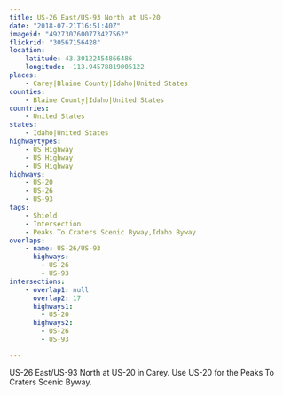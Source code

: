 ```yaml
---
title: US-26 East/US-93 North at US-20
date: "2018-07-21T16:51:40Z"
imageid: "4927307600773427562"
flickrid: "30567156428"
location:
    latitude: 43.30122454866486
    longitude: -113.94578819005122
places:
    - Carey|Blaine County|Idaho|United States
counties:
    - Blaine County|Idaho|United States
countries:
    - United States
states:
    - Idaho|United States
highwaytypes:
    - US Highway
    - US Highway
    - US Highway
highways:
    - US-20
    - US-26
    - US-93
tags:
    - Shield
    - Intersection
    - Peaks To Craters Scenic Byway,Idaho Byway
overlaps:
    - name: US-26/US-93
      highways:
        - US-26
        - US-93
intersections:
    - overlap1: null
      overlap2: 17
      highways1:
        - US-20
      highways2:
        - US-26
        - US-93

---
```

US-26 East/US-93 North at US-20 in Carey.  Use US-20 for the Peaks To Craters Scenic Byway.